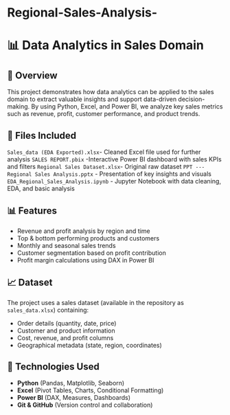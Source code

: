 # Regional-Sales-Analysis-
# 📊 Data Analytics in Sales Domain

## 📝 Overview
This project demonstrates how data analytics can be applied to the sales domain to extract valuable insights and support data-driven decision-making. By using Python, Excel, and Power BI, we analyze key sales metrics such as revenue, profit, customer performance, and product trends.

## 📁 Files Included
 `Sales_data (EDA Exported).xlsx`-  Cleaned Excel file used for further analysis 
 `SALES REPORT.pbix`  -Interactive Power BI dashboard with sales KPIs and filters 
 `Regional Sales Dataset.xlsx`-  Original raw dataset 
 `PPT --- Regional Sales Analysis.pptx` - Presentation of key insights and visuals 
 `EDA_Regional_Sales_Analysis.ipynb` - Jupyter Notebook with data cleaning, EDA, and basic analysis 

## 📊 Features
- Revenue and profit analysis by region and time
- Top & bottom performing products and customers
- Monthly and seasonal sales trends
- Customer segmentation based on profit contribution
- Profit margin calculations using DAX in Power BI

## 📈 Dataset
The project uses a sales dataset (available in the repository as `sales_data.xlsx`) containing:
- Order details (quantity, date, price)
- Customer and product information
- Cost, revenue, and profit columns
- Geographical metadata (state, region, coordinates)

## 🧰 Technologies Used
- **Python** (Pandas, Matplotlib, Seaborn)
- **Excel** (Pivot Tables, Charts, Conditional Formatting)
- **Power BI** (DAX, Measures, Dashboards)
- **Git & GitHub** (Version control and collaboration)

